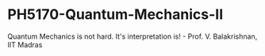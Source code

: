 # PH5170-Quantum-Mechanics-II
Quantum Mechanics is not hard. It's interpretation is! 
                                     - Prof. V. Balakrishnan, IIT Madras 
